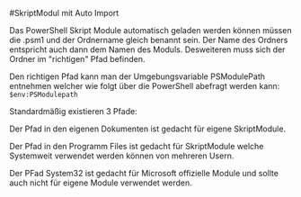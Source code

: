 #SkriptModul mit Auto Import

Das PowerShell Skript Module automatisch geladen werden können müssen die .psm1 und der Ordnername gleich benannt sein. Der Name des Ordners entspricht auch dann dem Namen des Moduls. Desweiteren muss sich der Ordner im "richtigen" Pfad befinden.

Den richtigen Pfad kann man der Umgebungsvariable PSModulePath entnehmen welcher wie folgt über die PowerShell abefragt werden kann:
`$env:PSModulepath`

Standardmäßig existieren 3 Pfade:

Der Pfad in den eigenen Dokumenten ist gedacht für eigene SkriptModule.

Der Pfad in den Programm Files ist gedacht für SkriptModule welche Systemweit verwendet werden können von mehreren Usern.

Der PFad System32 ist gedacht für Microsoft offizielle Module und sollte auch nicht für eigene Module verwendet werden.